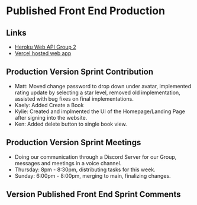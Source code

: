 # Published Front End Production
 
## Links
- [Heroku Web API Group 2](https://group2-tcss460-web-api-322094da8ec1.herokuapp.com/)
- [Vercel hosted web app](https://group5-tcss460-front-end.vercel.app/)

## Production Version Sprint Contribution
- Matt: Moved change password to drop down under avatar, implemented rating update by selecting a star level, removed old implementation, assisted with bug fixes on final implementations.
- Kaely: Added Create a Book
- Kylie: Created and implmented the UI of the Homepage/Landing Page after signing into the website.
- Ken: Added delete button to single book view.

## Production Version Sprint Meetings
- Doing our communication through a Discord Server for our Group, messages and meetings in a voice channel.
- Thursday: 8pm - 8:30pm, distributing tasks for this week.
- Sunday: 6:00pm - 8:00pm, merging to main, finalizing changes.

## Version Published Front End Sprint Comments
